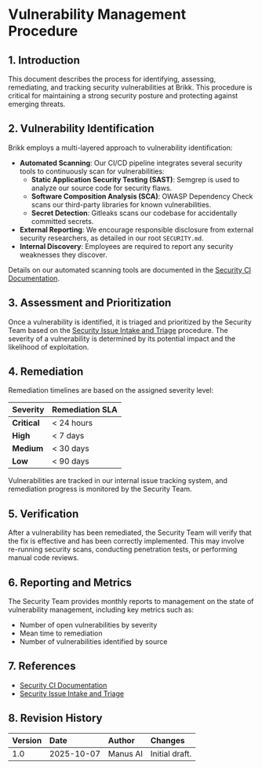 # Vulnerability Management Procedure

## 1. Introduction

This document describes the process for identifying, assessing, remediating, and tracking security vulnerabilities at Brikk. This procedure is critical for maintaining a strong security posture and protecting against emerging threats.

## 2. Vulnerability Identification

Brikk employs a multi-layered approach to vulnerability identification:

* **Automated Scanning**: Our CI/CD pipeline integrates several security tools to continuously scan for vulnerabilities:
  * **Static Application Security Testing (SAST)**: Semgrep is used to analyze our source code for security flaws.
  * **Software Composition Analysis (SCA)**: OWASP Dependency Check scans our third-party libraries for known vulnerabilities.
  * **Secret Detection**: Gitleaks scans our codebase for accidentally committed secrets.
* **External Reporting**: We encourage responsible disclosure from external security researchers, as detailed in our root `SECURITY.md`.
* **Internal Discovery**: Employees are required to report any security weaknesses they discover.

Details on our automated scanning tools are documented in the [Security CI Documentation](../../SECURITY_CI.md).

## 3. Assessment and Prioritization

Once a vulnerability is identified, it is triaged and prioritized by the Security Team based on the [Security Issue Intake and Triage](./security-issue-intake-and-triage.md) procedure. The severity of a vulnerability is determined by its potential impact and the likelihood of exploitation.

## 4. Remediation

Remediation timelines are based on the assigned severity level:

| Severity | Remediation SLA |
| :--- | :--- |
| **Critical** | < 24 hours |
| **High** | < 7 days |
| **Medium** | < 30 days |
| **Low** | < 90 days |

Vulnerabilities are tracked in our internal issue tracking system, and remediation progress is monitored by the Security Team.

## 5. Verification

After a vulnerability has been remediated, the Security Team will verify that the fix is effective and has been correctly implemented. This may involve re-running security scans, conducting penetration tests, or performing manual code reviews.

## 6. Reporting and Metrics

The Security Team provides monthly reports to management on the state of vulnerability management, including key metrics such as:

* Number of open vulnerabilities by severity
* Mean time to remediation
* Number of vulnerabilities identified by source

## 7. References

* [Security CI Documentation](../../SECURITY_CI.md)
* [Security Issue Intake and Triage](./security-issue-intake-and-triage.md)

## 8. Revision History

| Version | Date | Author | Changes |
| :--- | :--- | :--- | :--- |
| 1.0 | 2025-10-07 | Manus AI | Initial draft. |
